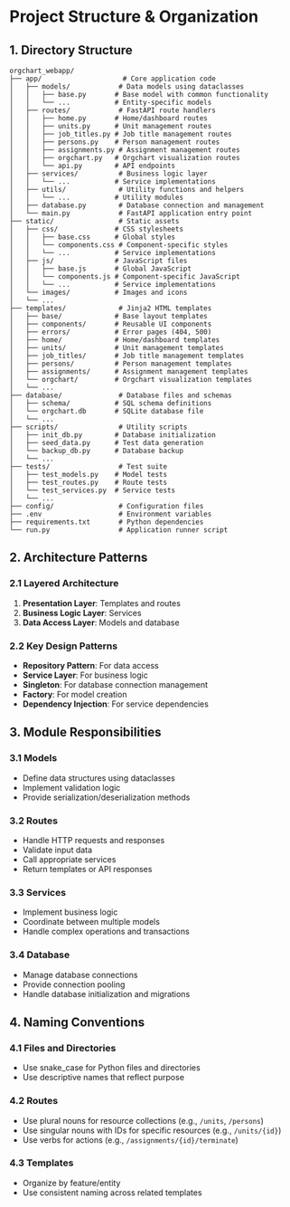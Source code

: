 # Project Structure & Organization

## 1. Directory Structure

```plaintext
orgchart_webapp/
├── app/                    # Core application code
│   ├── models/            # Data models using dataclasses
│   │   ├── base.py       # Base model with common functionality
│   │   └── ...           # Entity-specific models
│   ├── routes/            # FastAPI route handlers
│   │   ├── home.py       # Home/dashboard routes
│   │   ├── units.py      # Unit management routes
│   │   ├── job_titles.py # Job title management routes
│   │   ├── persons.py    # Person management routes
│   │   ├── assignments.py # Assignment management routes
│   │   ├── orgchart.py   # Orgchart visualization routes
│   │   └── api.py        # API endpoints
│   ├── services/          # Business logic layer
│   │   └── ...           # Service implementations
│   ├── utils/             # Utility functions and helpers
│   │   └── ...           # Utility modules
│   ├── database.py        # Database connection and management
│   └── main.py            # FastAPI application entry point
├── static/                # Static assets
│   ├── css/              # CSS stylesheets
│   │   ├── base.css      # Global styles
│   │   └── components.css # Component-specific styles
│   │   └── ...           # Service implementations
│   ├── js/               # JavaScript files
│   │   ├── base.js       # Global JavaScript
│   │   └── components.js # Component-specific JavaScript
│   │   └── ...           # Service implementations
│   └── images/           # Images and icons
│   └── ...
├── templates/             # Jinja2 HTML templates
│   ├── base/             # Base layout templates
│   ├── components/       # Reusable UI components
│   ├── errors/           # Error pages (404, 500)
│   ├── home/             # Home/dashboard templates
│   ├── units/            # Unit management templates
│   ├── job_titles/       # Job title management templates
│   ├── persons/          # Person management templates
│   ├── assignments/      # Assignment management templates
│   └── orgchart/         # Orgchart visualization templates
│   └── ...
├── database/              # Database files and schemas
│   ├── schema/           # SQL schema definitions
│   └── orgchart.db       # SQLite database file
│   └── ...
├── scripts/               # Utility scripts
│   ├── init_db.py        # Database initialization
│   ├── seed_data.py      # Test data generation
│   └── backup_db.py      # Database backup
│   └── ...
├── tests/                 # Test suite
│   ├── test_models.py    # Model tests
│   ├── test_routes.py    # Route tests
│   └── test_services.py  # Service tests
│   └── ...
├── config/                # Configuration files
├── .env                   # Environment variables
├── requirements.txt       # Python dependencies
└── run.py                 # Application runner script
```

## 2. Architecture Patterns

### 2.1 Layered Architecture

1. **Presentation Layer**: Templates and routes
2. **Business Logic Layer**: Services
3. **Data Access Layer**: Models and database

### 2.2 Key Design Patterns

- **Repository Pattern**: For data access
- **Service Layer**: For business logic
- **Singleton**: For database connection management
- **Factory**: For model creation
- **Dependency Injection**: For service dependencies

## 3. Module Responsibilities

### 3.1 Models

- Define data structures using dataclasses
- Implement validation logic
- Provide serialization/deserialization methods

### 3.2 Routes

- Handle HTTP requests and responses
- Validate input data
- Call appropriate services
- Return templates or API responses

### 3.3 Services

- Implement business logic
- Coordinate between multiple models
- Handle complex operations and transactions

### 3.4 Database

- Manage database connections
- Provide connection pooling
- Handle database initialization and migrations

## 4. Naming Conventions

### 4.1 Files and Directories

- Use snake_case for Python files and directories
- Use descriptive names that reflect purpose

### 4.2 Routes

- Use plural nouns for resource collections (e.g., `/units`, `/persons`)
- Use singular nouns with IDs for specific resources (e.g., `/units/{id}`)
- Use verbs for actions (e.g., `/assignments/{id}/terminate`)

### 4.3 Templates

- Organize by feature/entity
- Use consistent naming across related templates
